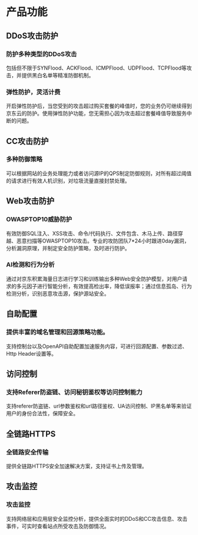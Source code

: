 # 产品功能

##  DDoS攻击防护

###  防护多种类型的DDoS攻击

包括但不限于SYNFlood、ACKFlood、ICMPFlood、UDPFlood、TCPFlood等攻击，并提供黑白名单等精准防御机制。

###  弹性防护，灵活计费

开启弹性防护后，当您受到的攻击超过购买套餐的峰值时，您的业务仍可继续得到京东云的防护。使用弹性防护功能，您无需担心因为攻击超过套餐峰值导致服务中断的问题。

##  CC攻击防护

###  多种防御策略

可以根据网站的业务处理能力或者访问源IP的QPS制定防御规则，对所有超过阈值的请求进行有效人机识别，对垃圾流量直接封禁处理。

## Web攻击防护

### OWASPTOP10威胁防护

有效防御SQL注入、XSS攻击、命令/代码执行、文件包含、木马上传、路径穿越、恶意扫描等OWASPTOP10攻击。专业的攻防团队7*24小时跟进0day漏洞，分析漏洞原理，并制定安全防护策略，及时进行防护。

### AI检测和行为分析

通过对京东积累海量日志进行学习和训练输出多种Web安全防护模型，对用户请求的多元因子进行智能分析，有效提高检出率，降低误报率；通过信息孤岛、行为检测分析，识别恶意攻击源，保护源站安全。

## 自助配置

### 提供丰富的域名管理和回源策略功能。

支持控制台以及OpenAPI自助配置加速服务内容，可进行回源配置、参数过滤、Http Header设置等。

## 访问控制

### 支持Referer防盗链、访问秘钥鉴权等访问控制能力

支持referer防盗链、url参数鉴权和url路径鉴权、UA访问控制、IP黑名单等来验证用户的身份合法性，保障安全。

## 全链路HTTPS

### 全链路安全传输

提供全链路HTTPS安全加速解决方案，支持证书上传及管理。

## 攻击监控

### 攻击监控

支持网络层和应用层安全监控分析，提供全面实时的DDoS和CC攻击信息、攻击事件，可实时查看站点所受攻击及防御情况。